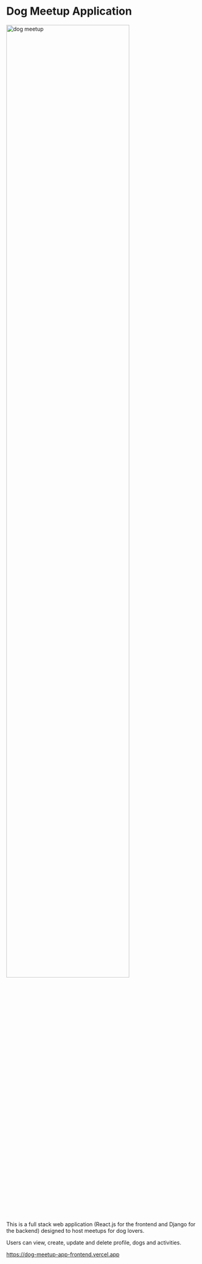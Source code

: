 # Dog Meetup Application

<img width="80%" src="./src/images/preview.png" alt="dog meetup" />

<br/>

This is a full stack web application (React.js for the frontend and Django for the backend) designed to host meetups for dog lovers.

Users can view, create, update and delete profile, dogs and activities.

https://dog-meetup-app-frontend.vercel.app

